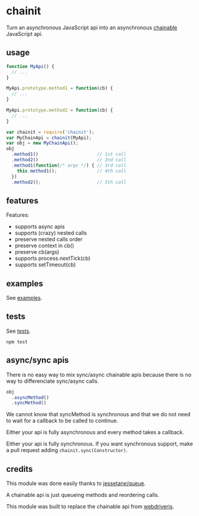 # chainit

Turn an asynchronous JavaScript api into an asynchronous
[chainable](http://en.wikipedia.org/wiki/Method_chaining) JavaScript api.

## usage

```js
function MyApi() {
  // ...
}

MyApi.prototype.method1 = function(cb) {
  // ...
}

MyApi.prototype.method2 = function(cb) {
  // ...
}

var chainit = require('chainit');
var MyChainApi = chainit(MyApi);
var obj = new MyChainApi();
obj
  .method1()                      // 1st call
  .method2()                      // 2nd call
  .method1(function(/* args */) { // 3rd call
    this.method1();               // 4th call
  })
  .method2();                     // 5th call
```

## features

Features:

* supports async apis
* supports (crazy) nested calls
* preserve nested calls order
* preserve context in cb()
* preserve cb(args)
* supports process.nextTick(cb)
* supports setTimeout(cb)

## examples

See [examples](examples/).

## tests

See [tests](test/).

```shell
npm test
```

## async/sync apis

There is no easy way to mix sync/async chainable
apis because there is no way to differenciate sync/async calls.

```js
obj
  .asyncMethod()
  .syncMethod()
```

We cannot know that syncMethod is synchronous and that
we do not
need to wait for a callback to be called to continue.

Either your api is fully asynchronous and every method
takes a callback.

Either your api is fully synchronous.
If you want synchronous support, make a pull request
adding `chainit.sync(Constructor)`.

## credits

This module was done easily thanks to
[jessetane/queue](https://github.com/jessetane/queue).

A chainable api is just queueing methods and reordering calls.

This module was built to replace the chainable api from
[webdriverjs](https://github.com/camme/webdriverjs/tree/v0.8.0).
